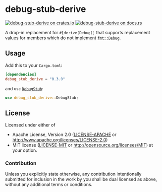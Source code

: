 # debug-stub-derive

[![debug-stub-derive on crates.io][cratesio-image]][cratesio]
[![debug-stub-derive on docs.rs][docsrs-image]][docsrs]

[cratesio-image]: https://img.shields.io/crates/v/debug_stub_derive.svg
[cratesio]: https://crates.io/crates/debug_stub_derive
[docsrs-image]: https://docs.rs/debug_stub_derive/badge.svg?version=0.3.0
[docsrs]: https://docs.rs/debug_stub_derive/0.3.0/

A drop-in replacement for `#[derive(Debug)]`
that supports replacement values for members which do not implement
[`fmt::Debug`](https://doc.rust-lang.org/std/fmt/trait.Debug.html).

## Usage

Add this to your `Cargo.toml`:

```toml
[dependencies]
debug_stub_derive = "0.3.0"
```

and `use` [`DebugStub`](https://docs.rs/debug_stub_derive/0.3/debug_stub_derive/fn.derive_debug_stub.html):

```rust
use debug_stub_derive::DebugStub;
```

## License

Licensed under either of
 * Apache License, Version 2.0 ([LICENSE-APACHE](LICENSE-APACHE) or http://www.apache.org/licenses/LICENSE-2.0)
 * MIT license ([LICENSE-MIT](LICENSE-MIT) or http://opensource.org/licenses/MIT)
at your option.


### Contribution

Unless you explicitly state otherwise, any contribution intentionally submitted
for inclusion in the work by you shall be dual licensed as above, without any
additional terms or conditions.

